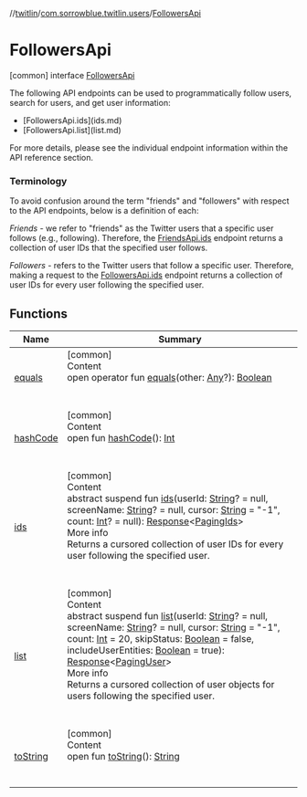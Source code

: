 //[twitlin](../../index.md)/[com.sorrowblue.twitlin.users](../index.md)/[FollowersApi](index.md)



# FollowersApi  
 [common] interface [FollowersApi](index.md)

The following API endpoints can be used to programmatically follow users, search for users, and get user information:

<ul><li>[FollowersApi.ids](ids.md)</li><li>[FollowersApi.list](list.md)</li></ul>

For more details, please see the individual endpoint information within the API reference section.



###  Terminology  


To avoid confusion around the term "friends" and "followers" with respect to the API endpoints, below is a definition of each:



*Friends* - we refer to "friends" as the Twitter users that a specific user follows (e.g., following). Therefore, the [FriendsApi.ids](../-friends-api/ids.md) endpoint returns a collection of user IDs that the specified user follows.



*Followers* - refers to the Twitter users that follow a specific user. Therefore, making a request to the [FollowersApi.ids](ids.md) endpoint returns a collection of user IDs for every user following the specified user.

   


## Functions  
  
|  Name|  Summary| 
|---|---|
| <a name="kotlin/Any/equals/#kotlin.Any?/PointingToDeclaration/"></a>[equals](../../com.sorrowblue.twitlin.v2.users/-users-api/-expansion/-companion/index.md#%5Bkotlin%2FAny%2Fequals%2F%23kotlin.Any%3F%2FPointingToDeclaration%2F%5D%2FFunctions%2F1930806739)| <a name="kotlin/Any/equals/#kotlin.Any?/PointingToDeclaration/"></a>[common]  <br>Content  <br>open operator fun [equals](../../com.sorrowblue.twitlin.v2.users/-users-api/-expansion/-companion/index.md#%5Bkotlin%2FAny%2Fequals%2F%23kotlin.Any%3F%2FPointingToDeclaration%2F%5D%2FFunctions%2F1930806739)(other: [Any](https://kotlinlang.org/api/latest/jvm/stdlib/kotlin/-any/index.html)?): [Boolean](https://kotlinlang.org/api/latest/jvm/stdlib/kotlin/-boolean/index.html)  <br><br><br>
| <a name="kotlin/Any/hashCode/#/PointingToDeclaration/"></a>[hashCode](../../com.sorrowblue.twitlin.v2.users/-users-api/-expansion/-companion/index.md#%5Bkotlin%2FAny%2FhashCode%2F%23%2FPointingToDeclaration%2F%5D%2FFunctions%2F1930806739)| <a name="kotlin/Any/hashCode/#/PointingToDeclaration/"></a>[common]  <br>Content  <br>open fun [hashCode](../../com.sorrowblue.twitlin.v2.users/-users-api/-expansion/-companion/index.md#%5Bkotlin%2FAny%2FhashCode%2F%23%2FPointingToDeclaration%2F%5D%2FFunctions%2F1930806739)(): [Int](https://kotlinlang.org/api/latest/jvm/stdlib/kotlin/-int/index.html)  <br><br><br>
| <a name="com.sorrowblue.twitlin.users/FollowersApi/ids/#kotlin.String?#kotlin.String?#kotlin.String#kotlin.Int?/PointingToDeclaration/"></a>[ids](ids.md)| <a name="com.sorrowblue.twitlin.users/FollowersApi/ids/#kotlin.String?#kotlin.String?#kotlin.String#kotlin.Int?/PointingToDeclaration/"></a>[common]  <br>Content  <br>abstract suspend fun [ids](ids.md)(userId: [String](https://kotlinlang.org/api/latest/jvm/stdlib/kotlin/-string/index.html)? = null, screenName: [String](https://kotlinlang.org/api/latest/jvm/stdlib/kotlin/-string/index.html)? = null, cursor: [String](https://kotlinlang.org/api/latest/jvm/stdlib/kotlin/-string/index.html) = "-1", count: [Int](https://kotlinlang.org/api/latest/jvm/stdlib/kotlin/-int/index.html)? = null): [Response](../../com.sorrowblue.twitlin.client/-response/index.md)<[PagingIds](../-paging-ids/index.md)>  <br>More info  <br>Returns a cursored collection of user IDs for every user following the specified user.  <br><br><br>
| <a name="com.sorrowblue.twitlin.users/FollowersApi/list/#kotlin.String?#kotlin.String?#kotlin.String#kotlin.Int#kotlin.Boolean#kotlin.Boolean/PointingToDeclaration/"></a>[list](list.md)| <a name="com.sorrowblue.twitlin.users/FollowersApi/list/#kotlin.String?#kotlin.String?#kotlin.String#kotlin.Int#kotlin.Boolean#kotlin.Boolean/PointingToDeclaration/"></a>[common]  <br>Content  <br>abstract suspend fun [list](list.md)(userId: [String](https://kotlinlang.org/api/latest/jvm/stdlib/kotlin/-string/index.html)? = null, screenName: [String](https://kotlinlang.org/api/latest/jvm/stdlib/kotlin/-string/index.html)? = null, cursor: [String](https://kotlinlang.org/api/latest/jvm/stdlib/kotlin/-string/index.html) = "-1", count: [Int](https://kotlinlang.org/api/latest/jvm/stdlib/kotlin/-int/index.html) = 20, skipStatus: [Boolean](https://kotlinlang.org/api/latest/jvm/stdlib/kotlin/-boolean/index.html) = false, includeUserEntities: [Boolean](https://kotlinlang.org/api/latest/jvm/stdlib/kotlin/-boolean/index.html) = true): [Response](../../com.sorrowblue.twitlin.client/-response/index.md)<[PagingUser](../-paging-user/index.md)>  <br>More info  <br>Returns a cursored collection of user objects for users following the specified user.  <br><br><br>
| <a name="kotlin/Any/toString/#/PointingToDeclaration/"></a>[toString](../../com.sorrowblue.twitlin.v2.users/-users-api/-expansion/-companion/index.md#%5Bkotlin%2FAny%2FtoString%2F%23%2FPointingToDeclaration%2F%5D%2FFunctions%2F1930806739)| <a name="kotlin/Any/toString/#/PointingToDeclaration/"></a>[common]  <br>Content  <br>open fun [toString](../../com.sorrowblue.twitlin.v2.users/-users-api/-expansion/-companion/index.md#%5Bkotlin%2FAny%2FtoString%2F%23%2FPointingToDeclaration%2F%5D%2FFunctions%2F1930806739)(): [String](https://kotlinlang.org/api/latest/jvm/stdlib/kotlin/-string/index.html)  <br><br><br>


